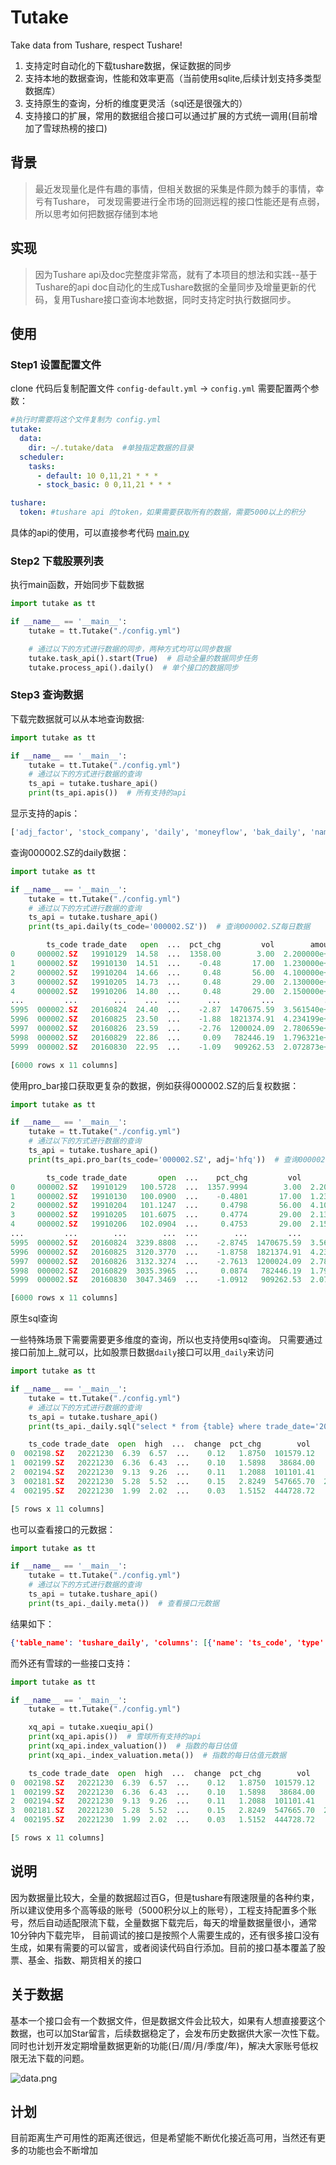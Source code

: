 # Tutake

Take data from Tushare, respect Tushare!

1. 支持定时自动化的下载tushare数据，保证数据的同步
2. 支持本地的数据查询，性能和效率更高（当前使用sqlite,后续计划支持多类型数据库）
3. 支持原生的查询，分析的维度更灵活（sql还是很强大的）
4. 支持接口的扩展，常用的数据组合接口可以通过扩展的方式统一调用(目前增加了雪球热榜的接口)

## 背景

> 最近发现量化是件有趣的事情，但相关数据的采集是件颇为棘手的事情，幸亏有Tushare， 可发现需要进行全市场的回测远程的接口性能还是有点弱，所以思考如何把数据存储到本地

## 实现

> 因为Tushare api及doc完整度非常高，就有了本项目的想法和实践--基于Tushare的api
> doc自动化的生成Tushare数据的全量同步及增量更新的代码，复用Tushare接口查询本地数据，同时支持定时执行数据同步。

## 使用

### Step1 设置配置文件

clone 代码后复制配置文件 `config-default.yml` -> `config.yml`
需要配置两个参数：

```yaml
#执行时需要将这个文件复制为 config.yml
tutake:
  data:
    dir: ~/.tutake/data  #单独指定数据的目录
  scheduler:
    tasks:
      - default: 10 0,11,21 * * *
      - stock_basic: 0 0,11,21 * * *

tushare:
  token: #tushare api 的token，如果需要获取所有的数据，需要5000以上的积分
```

具体的api的使用，可以直接参考代码 <a href="main.py">main.py</a>

### Step2 下载股票列表
执行main函数，开始同步下载数据

```python
import tutake as tt

if __name__ == '__main__':
    tutake = tt.Tutake("./config.yml")

    # 通过以下的方式进行数据的同步，两种方式均可以同步数据
    tutake.task_api().start(True)  # 启动全量的数据同步任务
    tutake.process_api().daily()  # 单个接口的数据同步
```

### Step3 查询数据
下载完数据就可以从本地查询数据:

```python
import tutake as tt

if __name__ == '__main__':
    tutake = tt.Tutake("./config.yml")
    # 通过以下的方式进行数据的查询
    ts_api = tutake.tushare_api()
    print(ts_api.apis())  # 所有支持的api
```
显示支持的apis：
```python
['adj_factor', 'stock_company', 'daily', 'moneyflow', 'bak_daily', 'namechange', 'fund_basic', 'monthly', 'moneyflow_hsgt', 'stk_rewards', 'hs_const', 'bak_basic', 'suspend_d', 'weekly', 'stock_basic', 'new_share', 'stk_managers', 'daily_basic', 'ggt_daily', 'ggt_top10', 'hsgt_top10', 'ggt_monthly', 'income_vip', 'balancesheet_vip', 'cashflow_vip', 'forecast_vip', 'express_vip', 'dividend', 'fina_indicator_vip', 'ths_daily', 'ths_member', 'anns', 'trade_cal', 'fund_adj', 'fund_company', 'fund_div', 'fund_manager', 'fund_nav', 'fund_portfolio', 'fund_sales_ratio', 'fund_sales_vol', 'fund_share', 'fund_daily', 'index_basic', 'index_daily', 'index_dailybasic', 'index_classify', 'index_member', 'ths_index', 'index_global', 'daily_full']
```

查询000002.SZ的daily数据：
```python
import tutake as tt

if __name__ == '__main__':
    tutake = tt.Tutake("./config.yml")
    # 通过以下的方式进行数据的查询
    ts_api = tutake.tushare_api()
    print(ts_api.daily(ts_code='000002.SZ'))  # 查询000002.SZ每日数据
```

```python
        ts_code trade_date   open  ...  pct_chg         vol        amount
0     000002.SZ   19910129  14.58  ...  1358.00        3.00  2.200000e+01
1     000002.SZ   19910130  14.51  ...    -0.48       17.00  1.230000e+02
2     000002.SZ   19910204  14.66  ...     0.48       56.00  4.100000e+02
3     000002.SZ   19910205  14.73  ...     0.48       29.00  2.130000e+02
4     000002.SZ   19910206  14.80  ...     0.48       29.00  2.150000e+02
...         ...        ...    ...  ...      ...         ...           ...
5995  000002.SZ   20160824  24.40  ...    -2.87  1470675.59  3.561540e+06
5996  000002.SZ   20160825  23.50  ...    -1.88  1821374.91  4.234199e+06
5997  000002.SZ   20160826  23.59  ...    -2.76  1200024.09  2.780659e+06
5998  000002.SZ   20160829  22.86  ...     0.09   782446.19  1.796321e+06
5999  000002.SZ   20160830  22.95  ...    -1.09   909262.53  2.072873e+06

[6000 rows x 11 columns]
```

使用pro_bar接口获取更复杂的数据，例如获得000002.SZ的后复权数据：
```python
import tutake as tt

if __name__ == '__main__':
    tutake = tt.Tutake("./config.yml")
    # 通过以下的方式进行数据的查询
    ts_api = tutake.tushare_api()
    print(ts_api.pro_bar(ts_code='000002.SZ', adj='hfq'))  # 查询000002.SZ的后复权数据
```
```python
        ts_code trade_date       open  ...    pct_chg         vol        amount
0     000002.SZ   19910129   100.5728  ...  1357.9994        3.00  2.200000e+01
1     000002.SZ   19910130   100.0900  ...    -0.4801       17.00  1.230000e+02
2     000002.SZ   19910204   101.1247  ...     0.4798       56.00  4.100000e+02
3     000002.SZ   19910205   101.6075  ...     0.4774       29.00  2.130000e+02
4     000002.SZ   19910206   102.0904  ...     0.4753       29.00  2.150000e+02
...         ...        ...        ...  ...        ...         ...           ...
5995  000002.SZ   20160824  3239.8808  ...    -2.8745  1470675.59  3.561540e+06
5996  000002.SZ   20160825  3120.3770  ...    -1.8758  1821374.91  4.234199e+06
5997  000002.SZ   20160826  3132.3274  ...    -2.7613  1200024.09  2.780659e+06
5998  000002.SZ   20160829  3035.3965  ...     0.0874   782446.19  1.796321e+06
5999  000002.SZ   20160830  3047.3469  ...    -1.0912   909262.53  2.072873e+06

[6000 rows x 11 columns]
```

原生sql查询

一些特殊场景下需要需要更多维度的查询，所以也支持使用sql查询。
只需要通过接口前加上_就可以，比如股票日数据`daily`接口可以用`_daily`来访问
```python
import tutake as tt

if __name__ == '__main__':
    tutake = tt.Tutake("./config.yml")
    # 通过以下的方式进行数据的查询
    ts_api = tutake.tushare_api()
    print(ts_api._daily.sql("select * from {table} where trade_date='20221230' and close>open limit 5"))  # 通过sql直接查询数据
```
```python
    ts_code trade_date  open  high  ...  change  pct_chg        vol      amount
0  002198.SZ   20221230  6.39  6.57  ...    0.12   1.8750  101579.12   65646.164
1  002199.SZ   20221230  6.36  6.43  ...    0.10   1.5898   38684.00   24640.014
2  002194.SZ   20221230  9.13  9.26  ...    0.11   1.2088  101101.41   92895.425
3  002181.SZ   20221230  5.28  5.52  ...    0.15   2.8249  547665.70  297495.407
4  002195.SZ   20221230  1.99  2.02  ...    0.03   1.5152  444728.72   89088.620

[5 rows x 11 columns]
```

也可以查看接口的元数据：
```python
import tutake as tt

if __name__ == '__main__':
    tutake = tt.Tutake("./config.yml")
    # 通过以下的方式进行数据的查询
    ts_api = tutake.tushare_api()
    print(ts_api._daily.meta())  # 查看接口元数据
```
结果如下：
```json lines
{'table_name': 'tushare_daily', 'columns': [{'name': 'ts_code', 'type': 'String', 'comment': '股票代码'}, {'name': 'trade_date', 'type': 'String', 'comment': '交易日期'}, {'name': 'open', 'type': 'Float', 'comment': '开盘价'}, {'name': 'high', 'type': 'Float', 'comment': '最高价'}, {'name': 'low', 'type': 'Float', 'comment': '最低价'}, {'name': 'close', 'type': 'Float', 'comment': '收盘价'}, {'name': 'pre_close', 'type': 'Float', 'comment': '昨收价'}, {'name': 'change', 'type': 'Float', 'comment': '涨跌额'}, {'name': 'pct_chg', 'type': 'Float', 'comment': '涨跌幅'}, {'name': 'vol', 'type': 'Float', 'comment': '成交量'}, {'name': 'amount', 'type': 'Float', 'comment': '成交额'}], 'default_order_by': 'trade_date,ts_code', 'default_limit': '6000'}
```

而外还有雪球的一些接口支持：
```python
import tutake as tt

if __name__ == '__main__':
    tutake = tt.Tutake("./config.yml")

    xq_api = tutake.xueqiu_api()
    print(xq_api.apis())  # 雪球所有支持的api
    print(xq_api.index_valuation())  # 指数的每日估值
    print(xq_api._index_valuation.meta())  # 指数的每日估值元数据

```
```python
    ts_code trade_date  open  high  ...  change  pct_chg        vol      amount
0  002198.SZ   20221230  6.39  6.57  ...    0.12   1.8750  101579.12   65646.164
1  002199.SZ   20221230  6.36  6.43  ...    0.10   1.5898   38684.00   24640.014
2  002194.SZ   20221230  9.13  9.26  ...    0.11   1.2088  101101.41   92895.425
3  002181.SZ   20221230  5.28  5.52  ...    0.15   2.8249  547665.70  297495.407
4  002195.SZ   20221230  1.99  2.02  ...    0.03   1.5152  444728.72   89088.620

[5 rows x 11 columns]
```

## 说明
因为数据量比较大，全量的数据超过百G，但是tushare有限速限量的各种约束，所以建议使用多个高等级的账号（5000积分以上的账号），工程支持配置多个账号，然后自动适配限流下载，全量数据下载完后，每天的增量数据量很小，通常10分钟内下载完毕，
目前调试的接口是按照个人需要生成的，还有很多接口没有生成，如果有需要的可以留言，或者阅读代码自行添加。目前的接口基本覆盖了股票、基金、指数、期货相关的接口

## 关于数据
基本一个接口会有一个数据文件，但是数据文件会比较大，如果有人想直接要这个数据，也可以加Star留言，后续数据稳定了，会发布历史数据供大家一次性下载。同时也计划开发定期增量数据更新的功能(日/周/月/季度/年)，解决大家账号低权限无法下载的问题。

![data.png](data.png)


## 计划
目前距离生产可用性的距离还很远，但是希望能不断优化接近高可用，当然还有更多的功能也会不断增加
